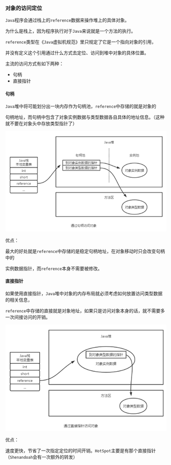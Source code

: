 ### 对象的访问定位

`Java`程序会通过栈上的`reference`数据来操作堆上的具体对象。

为什么是栈上，因为程序执行对于`Java`来说就是一个方法的执行。

`reference`类型在《`Java`虚拟机规范》里只规定了它是一个指向对象的引用，

并没有定义这个引用通过什么方式去定位、访问到堆中对象的具体位置。

主流的访问方式有如下两种：

* 句柄
* 直接指针



#### 句柄

`Java`堆中将可能划分出一块内存作为句柄池，`reference`中存储的就是对象的

句柄地址，而句柄中包含了对象实例数据与类型数据各自具体的地址信息。（这种就不要在对象头中存放类型指针了）

![](img\通过句柄访问对象.png)

优点：

最大的好处就是`reference`中存储的是稳定句柄地址，在对象移动时只会改变句柄中的

实例数据指针，而`reference`本身不需要被修改。



#### 直接指针

如果使用直接指针，`Java`堆中对象的内存布局就必须考虑如何放置访问类型数据的相关信息，

`reference`中存储的直接就是对象地址，如果只是访问对象本身的话，就不需要多一次间接访问的开销。

![](img\通过直接指针访问对象.png)

优点：

速度更快，节省了一次指定定位的时间开销。`HotSpot`主要是有那个直接指针（`Shenandoah`会有一次额外的转发）